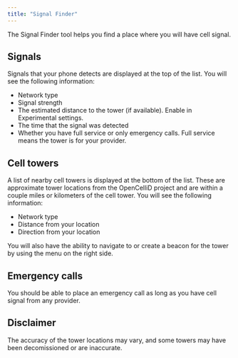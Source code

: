 ```yaml
---
title: "Signal Finder"
---
```


The Signal Finder tool helps you find a place where you will have cell signal.

## Signals
Signals that your phone detects are displayed at the top of the list. You will see the following information:

- Network type
- Signal strength
- The estimated distance to the tower (if available). Enable in Experimental settings.
- The time that the signal was detected
- Whether you have full service or only emergency calls. Full service means the tower is for your provider.

## Cell towers
A list of nearby cell towers is displayed at the bottom of the list. These are approximate tower locations from the OpenCelliD project and are within a couple miles or kilometers of the cell tower. You will see the following information:

- Network type
- Distance from your location
- Direction from your location

You will also have the ability to navigate to or create a beacon for the tower by using the menu on the right side.

## Emergency calls
You should be able to place an emergency call as long as you have cell signal from any provider.

## Disclaimer
The accuracy of the tower locations may vary, and some towers may have been decomissioned or are inaccurate.